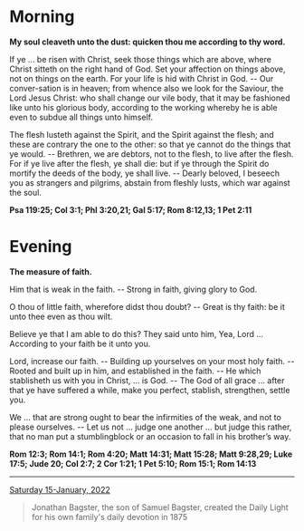# Morning

**My soul cleaveth unto the dust: quicken thou me according to thy word.**
 
If ye ... be risen with Christ, seek those things which are above, where Christ sitteth on the right hand of God. Set your affection on things above, not on things on the earth. For your life is hid with Christ in God. -- Our conver-sation is in heaven; from whence also we look for the Saviour, the Lord Jesus Christ: who shall change our vile body, that it may be fashioned like unto his glorious body, according to the working whereby he is able even to subdue all things unto himself.
 
The flesh lusteth against the Spirit, and the Spirit against the flesh; and these are contrary the one to the other: so that ye cannot do the things that ye would. -- Brethren, we are debtors, not to the flesh, to live after the flesh. For if ye live after the flesh, ye shall die: but if ye through the Spirit do mortify the deeds of the body, ye shall live. -- Dearly beloved, I beseech you as strangers and pilgrims, abstain from fleshly lusts, which war against the soul.  

**Psa 119:25; Col 3:1; Phl 3:20,21; Gal 5:17; Rom 8:12,13; 1 Pet 2:11**

# Evening

**The measure of faith.**
 
Him that is weak in the faith. -- Strong in faith, giving glory to God.
 
O thou of little faith, wherefore didst thou doubt? -- Great is thy faith: be it unto thee even as thou wilt.
 
Believe ye that I am able to do this? They said unto him, Yea, Lord ... According to your faith be it unto you.
 
Lord, increase our faith. -- Building up yourselves on your most holy faith. -- Rooted and built up in him, and established in the faith. -- He which stablisheth us with you in Christ, ... is God. -- The God of all grace ... after that ye have suffered a while, make you perfect, stablish, strengthen, settle you.
 
We ... that are strong ought to bear the infirmities of the weak, and not to please ourselves. -- Let us not ... judge one another ... but judge this rather, that no man put a stumblingblock or an occasion to fall in his brother’s way.  

**Rom 12:3; Rom 14:1; Rom 4:20; Matt 14:31; Matt 15:28; Matt 9:28,29; Luke 17:5; Jude 20; Col 2:7; 2 Cor 1:21; 1 Pet 5:10; Rom 15:1; Rom 14:13**

---

[Saturday 15-January, 2022](https://t.me/s/daily_light)

> Jonathan Bagster, the son of Samuel Bagster, created the Daily Light for his own family's daily devotion in 1875

